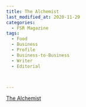```yaml
---
title: The Alchemist
last_modified_at: 2020-11-29
categories:
  - FSR Magazine
tags:
  - Food
  - Business
  - Profile
  - Business-to-Business
  - Writer
  - Editorial 



---
```


[The Alchemist](http://www.omagdigital.com/publication/?i=575413&ver=html5&p=40)
